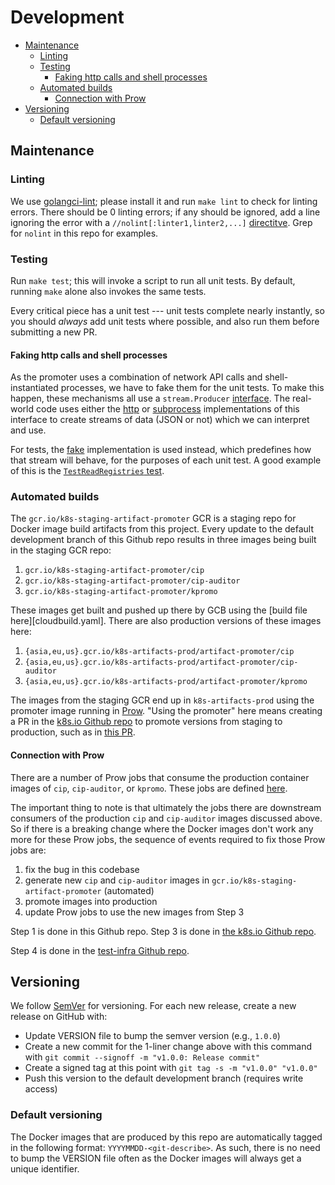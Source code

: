 # Development

- [Maintenance](#maintenance)
  - [Linting](#linting)
  - [Testing](#testing)
    - [Faking http calls and shell processes](#faking-http-calls-and-shell-processes)
  - [Automated builds](#automated-builds)
    - [Connection with Prow](#connection-with-prow)
- [Versioning](#versioning)
  - [Default versioning](#default-versioning)

## Maintenance

### Linting

We use [golangci-lint](https://github.com/golangci/golangci-lint); please
install it and run `make lint` to check for linting errors. There should be 0
linting errors; if any should be ignored, add a line ignoring the error with a
`//nolint[:linter1,linter2,...]`
[directitve](https://github.com/golangci/golangci-lint#false-positives). Grep
for `nolint` in this repo for examples.

### Testing

Run `make test`; this will invoke a script to run all unit tests. By
default, running `make` alone also invokes the same tests.

Every critical piece has a unit test --- unit tests complete nearly instantly,
so you should *always* add unit tests where possible, and also run them before
submitting a new PR.

#### Faking http calls and shell processes

As the promoter uses a combination of network API calls and shell-instantiated
processes, we have to fake them for the unit tests. To make this happen, these
mechanisms all use a `stream.Producer` [interface](/legacy/stream/types.go). The
real-world code uses either the [http](/legacy/stream/http.go) or
[subprocess](/legacy/stream/subprocess.go) implementations of this interface to
create streams of data (JSON or not) which we can interpret and use.

For tests, the [fake](/legacy/stream/fake.go) implementation is used instead, which
predefines how that stream will behave, for the purposes of each unit test. A
good example of this is the [`TestReadRegistries`
test](/legacy/dockerregistry/inventory_test.go).

### Automated builds

The `gcr.io/k8s-staging-artifact-promoter` GCR is a staging repo for Docker
image build artifacts from this project. Every update to the default
development branch of this Github repo results in three images being built in
the staging GCR repo:

1. `gcr.io/k8s-staging-artifact-promoter/cip`
1. `gcr.io/k8s-staging-artifact-promoter/cip-auditor`
1. `gcr.io/k8s-staging-artifact-promoter/kpromo`

These images get built and pushed up there by GCB using the [build file
here][cloudbuild.yaml]. There are also production versions of these images here:

1. `{asia,eu,us}.gcr.io/k8s-artifacts-prod/artifact-promoter/cip`
1. `{asia,eu,us}.gcr.io/k8s-artifacts-prod/artifact-promoter/cip-auditor`
1. `{asia,eu,us}.gcr.io/k8s-artifacts-prod/artifact-promoter/kpromo`

The images from the staging GCR end up in `k8s-artifacts-prod` using the
promoter image running in
[Prow](https://github.com/kubernetes/test-infra/prow). "Using the
promoter" here means creating a PR in the [k8s.io Github repo][k8sio-manifests-dir]
to promote versions from staging to production, such as in
[this PR](https://github.com/kubernetes/k8s.io/pull/704).

#### Connection with Prow

There are a number of Prow jobs that consume the production container images
of `cip`, `cip-auditor`, or `kpromo`. These jobs are defined
[here][cip-prow-integration].

The important thing to note is that ultimately the jobs there are downstream
consumers of the production `cip` and `cip-auditor` images discussed above. So
if there is a breaking change where the Docker images don't work any more for
these Prow jobs, the sequence of events required to fix those Prow jobs are:

1. fix the bug in this codebase
2. generate new `cip` and `cip-auditor` images in
   `gcr.io/k8s-staging-artifact-promoter` (automated)
3. promote images into production
4. update Prow jobs to use the new images from Step 3

Step 1 is done in this Github repo. Step 3 is done in [the k8s.io Github
repo][k/k8s.io].

Step 4 is done in the [test-infra Github repo][k/test-infra].

## Versioning

We follow [SemVer](https://semver.org/) for versioning. For each new release,
create a new release on GitHub with:

- Update VERSION file to bump the semver version (e.g., `1.0.0`)
- Create a new commit for the 1-liner change above with this command with
  `git commit --signoff -m "v1.0.0: Release commit"`
- Create a signed tag at this point with `git tag -s -m "v1.0.0" "v1.0.0"`
- Push this version to the default development branch (requires write access)

### Default versioning

The Docker images that are produced by this repo are automatically tagged in the
following format: `YYYYMMDD-<git-describe>`. As such, there is no need to bump
the VERSION file often as the Docker images will always get a unique identifier.

[cip-prow-integration]: https://git.k8s.io/k8s.io/k8s.gcr.io/Vanity-Domain-Flip.md#prow-integration
[k/k8s.io]: https://git.k8s.io/k8s.io
[k/test-infra]: https://git.k8s.io/test-infra
[k8sio-manifests-dir]: https://git.k8s.io/k8s.io/k8s.gcr.io
